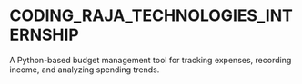 # CODING_RAJA_TECHNOLOGIES_INTERNSHIP
A Python-based budget management tool for tracking expenses, recording income, and analyzing spending trends.
